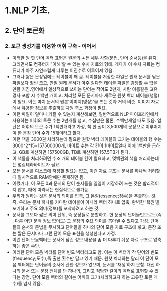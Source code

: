 # 1.NLP 기초.
## 2. 단어 토큰화
### 2. 토큰 생성기를 이용한 어휘 구축 - 이어서
- 이러한 원 핫 단어 벡터 표현은 원문의 ㅗ든 세부 사항(문법, 단어 순서등)을 유지. 그러면서도 컴퓨터가 '이해'할 수 있는 수치 자료의 형태. 게다가 이 수치 자료는 컴퓨터가 아주 자연스럽게 다루는 이진수로 이루어져 있음.
- 그러나 짧은 문장임에도 테이블이 꽤 큼. 테이블을 저장한 파일은 원래 문서를 담은 파일보다 훨씬 크고, 만일 원래 문서가 아주 길다면 테이블 파일은 감당할 수 없을 만큼 커짐.영어에서 일상적으로 쓰이는 단어는 적어도 2만개, 사람 이름같은 고유 명사 포함 시 수백만 개이고. 처리할 모든 문서마다 새로운 원핫 벡터 테이블(행렬)이 필요. 이는 마치 문서의 원본'이미지(영상)'을 뜨는 것과 거의 비슷. 이미지 자료에서 유용한 정보를 추출하듯 차원 축소 과정이 필요.
- 이런 파일이 얼마나 커질 수 있는지 계산해보면, 일반적으로 NLP 파이프라인에서 사용하는 어휘의 토큰 수는 2만개를 넘고, 수십만은 물론, 수백만개일 때도 있음. 일단은 어휘의 토큰 수가 1백만개라고 가정, 책 한 권이 3,500개의 문장으로 이루어지며 한 문장 단어 수가 15개이라고 할때.
- 이런 책을 3000권 처리하는데 필요한 원핫 벡터 테이블의 크기는 테이블의 행 수는 3000^2*15=157500000개, 바이트 수는 각 칸이 1바이트일때 이에 1백만을 곱하고, GB로 계산하면 157500GB, TB로 계산하면 157.5TB가 된다.
- 이 책들을 처리하려면 수조 개의 테이블 칸이 필요하고, 몇백권의 책을 처리하는데는 몇십테라바이트가 필요.
- 모든 문서를 디스크에 저장할 필요는 없고, 이런 자료 구조는 문서를 하나씩 처리할 때 일시적으로 RAM안에만 존재하면 됨.
- 어쨌거나, 이 모든 0과 문서의 단어 순서들을 일일이 저장하려 드는 것은 합리적이지 않고, 때에 따라서는 현실적으로 불가능.
- 우리가 원하는 것은 문서의 의미를 압축, 그 본질(essence;정수)을 추출하는 것. 즉, 우리는 문서 하나를 커다란 테이블이 아니라 벡터 하나로 압축, 완벽한 '복원'을 포기하고 주요 의미(정보)를 포착하려고 하는 것.
- 문서를 그보다 짧은 의미 단위, 즉 문장들로 분할하고. 한 문장의 단어들만으로도(즉 , 다른 어떤 문맥 정보 없이도) 그 문장의 주요 의미를 뽑아낼 수 있다고 가성. 단어들의 순서와 문법을 무시하고 단어들을 하나의 단어 모음 자료 구조에 넣고, 문장 또는 짧은 문서마다 그런 단어 모음 표현을 생성한다고 가정.
- 이런 단어 모음벡터는 문서에 담긴 정보 내용을 좀 더 다루기 쉬운 자료 구조로 압축하는 좋은 수단.
- 이러한 단어 모음 벡터를 단어 빈도 벡터라고도 함. 이는 이 벡터가 각 단어의 빈도(frequency;도수),즉 출현 횟수만 담고 있기 때문. 원핫 벡터와는 달리 이 단어 모음 벡터에는 단어들의 순서에 관한 정보가 없으며, 문서를 '재생'하지 못함. 대신 하나의 문서 또는 문장 전체를 단 하나의, 그리고 적당한 길이의 벡터로 표현할 수 있다는 장점. 단어 모음 벡터의 길이는 어휘의 크기(처리하고자 하는 고유한 토큰 개수)를 넘지 않음.